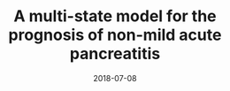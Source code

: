 ---
title: "A multi-state model for the prognosis of non-mild acute pancreatitis"
authors: ["Lore Zumeta Olaskoaga", "Felix Zubia Olaskoaga", "Guadalupe Gómez Melis"]
date: '2018-07-08'
# date_end: '2018-07-08'
publishDate: '2022-09-15T12:43:45-08:00'
slug: a-multi-state-model

event: XXIXth International Biometric Conference (IBC 2018)
event_url: http://2018.biometricconference.org/
location: Barcelona

all_day: true
---